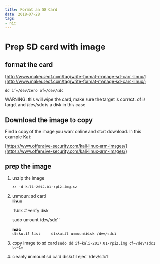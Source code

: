 ```yaml
---
title: Format an SD Card
date: 2018-07-28
tags:
- nix
---
```


# Prep SD card with image

## format the card

[http://www.makeuseof.com/tag/write-format-manage-sd-card-linux/](http://www.makeuseof.com/tag/write-format-manage-sd-card-linux/)

```text
dd if=/dev/zero of=/dev/sdc
```

WARNING: this will wipe the card, make sure the target is correct. of is target and /dev/sdc is a disk in this case

## Download the image to copy

Find a copy of the image you want online and start download. In this example Kali:

[https://www.offensive-security.com/kali-linux-arm-images/](https://www.offensive-security.com/kali-linux-arm-images/)

## prep the image

1. unzip the image

   `xz -d kali-2017.01-rpi2.img.xz`

2. unmount sd card  
   **linux**

   \`lsblk \# verify disk

   sudo umount /dev/sdc1\`

   **mac**    
   `diskutil list    
   diskutil unmountDisk /dev/sdc1`

3. copy image to sd card `sudo dd if=kali-2017.01-rpi2.img of=/dev/sdc1 bs=1m`
4. cleanly unmount sd card diskutil eject /dev/sdc1

